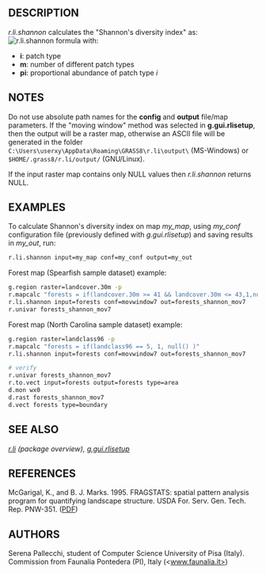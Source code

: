 ## DESCRIPTION

*r.li.shannon* calculates the "Shannon's diversity index" as:
![r.li.shannon formula](r_li_shannon_formula.png)
with:

- **i**: patch type
- **m**: number of different patch types
- **p<span class="small"><span class="small">i</span></span>**:
  proportional abundance of patch type *i*

## NOTES

Do not use absolute path names for the **config** and **output**
file/map parameters. If the "moving window" method was selected in
**g.gui.rlisetup**, then the output will be a raster map, otherwise an
ASCII file will be generated in the folder
`C:\Users\userxy\AppData\Roaming\GRASS8\r.li\output\` (MS-Windows) or
`$HOME/.grass8/r.li/output/` (GNU/Linux).

If the input raster map contains only NULL values then *r.li.shannon*
returns NULL.

## EXAMPLES

To calculate Shannon's diversity index on map *my_map*, using *my_conf*
configuration file (previously defined with *g.gui.rlisetup*) and saving
results in *my_out*, run:

```bash
r.li.shannon input=my_map conf=my_conf output=my_out
```

Forest map (Spearfish sample dataset) example:

```bash
g.region raster=landcover.30m -p
r.mapcalc "forests = if(landcover.30m >= 41 && landcover.30m <= 43,1,null())"
r.li.shannon input=forests conf=movwindow7 out=forests_shannon_mov7
r.univar forests_shannon_mov7
```

Forest map (North Carolina sample dataset) example:

```bash
g.region raster=landclass96 -p
r.mapcalc "forests = if(landclass96 == 5, 1, null() )"
r.li.shannon input=forests conf=movwindow7 out=forests_shannon_mov7

# verify
r.univar forests_shannon_mov7
r.to.vect input=forests output=forests type=area
d.mon wx0
d.rast forests_shannon_mov7
d.vect forests type=boundary
```

## SEE ALSO

*[r.li](r.li.md) (package overview),
[g.gui.rlisetup](g.gui.rlisetup.md)*

## REFERENCES

McGarigal, K., and B. J. Marks. 1995. FRAGSTATS: spatial pattern
analysis program for quantifying landscape structure. USDA For. Serv.
Gen. Tech. Rep. PNW-351. ([PDF](https://doi.org/10.2737/PNW-GTR-351))

## AUTHORS

Serena Pallecchi, student of Computer Science University of Pisa
(Italy).
Commission from Faunalia Pontedera (PI), Italy (<www.faunalia.it>)
